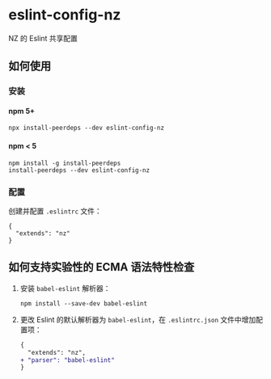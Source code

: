 # eslint-config-nz
NZ 的 Eslint 共享配置


## 如何使用

### 安装

#### npm 5+

```
npx install-peerdeps --dev eslint-config-nz
```

#### npm < 5

```
npm install -g install-peerdeps
install-peerdeps --dev eslint-config-nz
```

### 配置

创建并配置 `.eslintrc` 文件：

```
{
  "extends": "nz"
}
```

## 如何支持实验性的 ECMA 语法特性检查

1. 安装 `babel-eslint` 解析器：

   ```shell
   npm install --save-dev babel-eslint
   ```

2. 更改 Eslint 的默认解析器为 `babel-eslint`，在 `.eslintrc.json` 文件中增加配置项：

   ```diff
   {
     "extends": "nz",
   + "parser": "babel-eslint"
   }
   ```

   ​